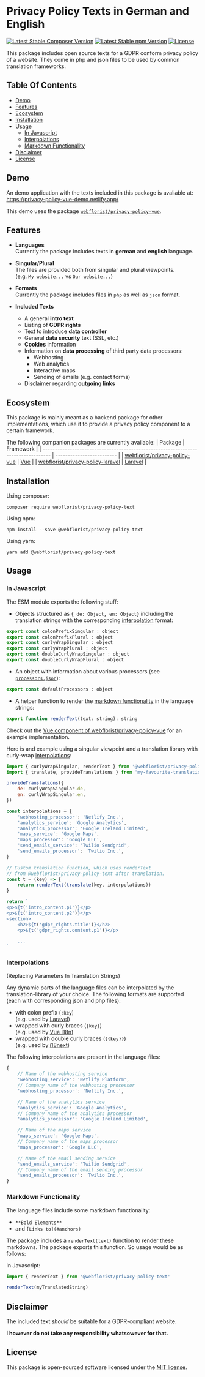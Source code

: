 # Privacy Policy Texts in German and English<!-- omit in toc -->

[![Latest Stable Composer Version](https://poser.pugx.org/webflorist/privacy-policy-text/v)](https://packagist.org/packages/webflorist/privacy-policy-text)
[![Latest Stable npm Version](https://img.shields.io/npm/v/@webflorist/privacy-policy-text.svg)](https://www.npmjs.com/package/@webflorist/privacy-policy-text)
[![License](https://poser.pugx.org/webflorist/privacy-policy-text/license)](https://packagist.org/packages/webflorist/privacy-policy-text)

This package includes open source texts for a GDPR conform privacy policy of a website. They come in php and json files to be used by common translation frameworks.

## Table Of Contents<!-- omit in toc -->

- [Demo](#demo)
- [Features](#features)
- [Ecosystem](#ecosystem)
- [Installation](#installation)
- [Usage](#usage)
  - [In Javascript](#in-javascript)
  - [Interpolations](#interpolations)
  - [Markdown Functionality](#markdown-functionality)
- [Disclaimer](#disclaimer)
- [License](#license)

## Demo

An demo application with the texts included in this package is avaliable at:  
<https://privacy-policy-vue-demo.netlify.app/>

This demo uses the package [`webflorist/privacy-policy-vue`](https://github.com/webflorist/privacy-policy-vue).

## Features

- **Languages**  
  Currently the package includes texts in **german** and **english** language.

- **Singular/Plural**  
  The files are provided both from singular and plural viewpoints.  
  (e.g. `My website...` vs `Our website...`)

- **Formats**  
  Currently the package includes files in `php` as well as `json` format.

- **Included Texts**

  - A general **intro text**
  - Listing of **GDPR rights**
  - Text to introduce **data controller**
  - General **data security** text (SSL, etc.)
  - **Cookies** information
  - Information on **data processing** of third party data processors:
    - Webhosting
    - Web analytics
    - Interactive maps
    - Sending of emails (e.g. contact forms)
  - Disclaimer regarding **outgoing links**

## Ecosystem

This package is mainly meant as a backend package for other implementations, which use it to provide a privacy policy component to a certain framework.

The following companion packages are currently available:
| Package | Framework |
| --------------------------------------------------------------------------------- | ------------------------- |
| [webflorist/privacy-policy-vue](https://github.com/webflorist/privacy-policy-vue) | [Vue](https://vuejs.org/) |
| [webflorist/privacy-policy-laravel](https://github.com/webflorist/privacy-policy-laravel) | [Laravel](https://laravel.com/) |

## Installation

Using composer:

```shell
composer require webflorist/privacy-policy-text
```

Using npm:

```shell
npm install --save @webflorist/privacy-policy-text
```

Using yarn:

```shell
yarn add @webflorist/privacy-policy-text
```

## Usage

### In Javascript

The ESM module exports the following stuff:

- Objects structured as `{ de: Object, en: Object}` including the translation strings with the corresponding [interpolation](#interpolations) format:

```js
export const colonPrefixSingular : object
export const colonPrefixPlural : object
export const curlyWrapSingular : object
export const curlyWrapPlural : object
export const doubleCurlyWrapSingular : object
export const doubleCurlyWrapPlural : object
```

- An object with information about various processors (see [`processors.json`](https://github.com/webflorist/privacy-policy-text/blob/main/dist/json/processors.json)):

```js
export const defaultProcessors : object
```

- A helper function to render the [markdown functionality](#markdown-functionality) in the language strings:

```js
export function renderText(text: string): string
```

Check out the [Vue component of webflorist/privacy-policy-vue](https://github.com/webflorist/privacy-policy-vue/blob/main/dist/components/PrivacyPolicy.vue) for an example implementation.

Here is and example using a singular viewpoint and a translation library with curly-wrap [interpolations](#interpolations):

```js
import { curlyWrapSingular, renderText } from '@webflorist/privacy-policy-text'
import { translate, provideTranslations } from 'my-favourite-translation-library

provideTranslations({
    de: curlyWrapSingular.de,
    en: curlyWrapSingular.en,
})

const interpolations = {
    'webhosting_processor': 'Netlify Inc.',
    'analytics_service': 'Google Analytics',
    'analytics_processor': 'Google Ireland Limited',
    'maps_service': 'Google Maps',
    'maps_processor': 'Google LLC',
    'send_emails_service': 'Twilio Sendgrid',
    'send_emails_processor': 'Twilio Inc.',
}

// Custom translation function, which uses renderText
// from @webflorist/privacy-policy-text after translation.
const t = (key) => {
    return renderText(translate(key, interpolations))
}

return `
<p>${t('intro_content.p1')}</p>
<p>${t('intro_content.p2')}</p>
<section>
    <h2>${t('gdpr_rights.title')}</h2>
    <p>${t('gdpr_rights.content.p1')}</p>

    ...
`
```

### Interpolations

(Replacing Parameters In Translation Strings)

Any dynamic parts of the language files can be interpolated by the translation-library of your choice. The following formats are supported (each with corresponding json and php files):

- with colon prefix (`:key`)  
   (e.g. used by [Laravel](https://laravel.com/docs/8.x/localization#replacing-parameters-in-translation-strings))
- wrapped with curly braces (`{key}`)  
   (e.g. used by [Vue I18n](https://vue-i18n.intlify.dev/guide/essentials/syntax.html#interpolations))
- wrapped with double curly braces (`{{key}}`)  
   (e.g. used by [i18next](https://www.i18next.com/translation-function/interpolation))

The following interpolations are present in the language files:

```js
{
    // Name of the webhosting service
    'webhosting_service': 'Netlify Platform',
    // Company name of the webhosting processor
    'webhosting_processor': 'Netlify Inc.',

    // Name of the analytics service
    'analytics_service': 'Google Analytics',
    // Company name of the analytics processor
    'analytics_processor': 'Google Ireland Limited',

    // Name of the maps service
    'maps_service': 'Google Maps',
    // Company name of the maps processor
    'maps_processor': 'Google LLC',

    // Name of the email sending service
    'send_emails_service': 'Twilio Sendgrid',
    // Company name of the email sending processor
    'send_emails_processor': 'Twilio Inc.',
}
```

### Markdown Functionality

The language files include some markdown functionality:

- `**Bold Elements**`
- and `[Links to](#anchors)`

The package includes a `renderText(text)` function to render these markdowns. The package exports this function. So usage would be as follows:

In Javascript:

```js
import { renderText } from '@webflorist/privacy-policy-text'

renderText(myTranslatedString)
```

## Disclaimer

The included text _should_ be suitable for a GDPR-compliant website.

**I however do not take any responsibility whatsowever for that.**

## License

This package is open-sourced software licensed under the [MIT license](https://github.com/webflorist/privacy-policy-text/blob/main/LICENSE.md).
